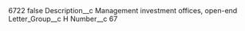 <?xml version="1.0" encoding="UTF-8"?>
<CustomMetadata xmlns="http://soap.sforce.com/2006/04/metadata" xmlns:xsi="http://www.w3.org/2001/XMLSchema-instance" xmlns:xsd="http://www.w3.org/2001/XMLSchema">
    <label>6722</label>
    <protected>false</protected>
    <values>
        <field>Description__c</field>
        <value xsi:type="xsd:string">Management investment offices, open-end</value>
    </values>
    <values>
        <field>Letter_Group__c</field>
        <value xsi:type="xsd:string">H</value>
    </values>
    <values>
        <field>Number__c</field>
        <value xsi:type="xsd:string">67</value>
    </values>
</CustomMetadata>
